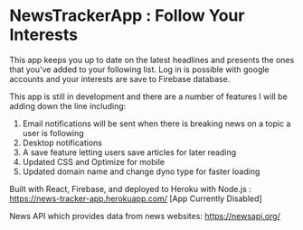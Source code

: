 # NewsTrackerApp : Follow Your Interests

This app keeps you up to date on the latest headlines and presents the ones that you've added to your following list.
Log in is possible with google accounts and your interests are save to Firebase database.

This app is still in development and there are a number of features I will be adding down the line including:
1. Email notifications will be sent when there is breaking news on a topic a user is following
2. Desktop notifications
3. A save feature letting users save articles for later reading
4. Updated CSS and Optimize for mobile
5. Updated domain name and change dyno type for faster loading


Built with React, Firebase, and deployed to Heroku with Node.js : https://news-tracker-app.herokuapp.com/ [App Currently Disabled]

News API which provides data from news websites: https://newsapi.org/
